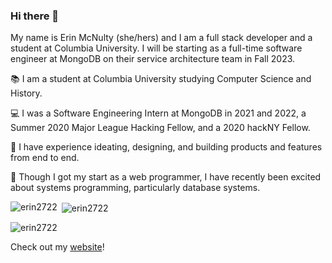 ### Hi there 👋

My name is Erin McNulty (she/hers) and I am a full stack developer and a student at Columbia University. I will be starting as a full-time software engineer at MongoDB on their service architecture team in Fall 2023.



📚 I am a student at Columbia University studying Computer Science and History.

💻 I was a Software Engineering Intern at MongoDB in 2021 and 2022, a Summer 2020 Major League Hacking Fellow, and a 2020 hackNY Fellow.

💭 I have experience ideating, designing, and building products and features from end to end.

🔧 Though I got my start as a web programmer, I have recently been excited about systems programming, particularly database systems.

<p><img align="left" src="https://github-readme-stats.vercel.app/api/top-langs?username=erin2722&show_icons=true&locale=en&layout=compact" alt="erin2722" /></p>

<p>&nbsp;<img align="center" src="https://github-readme-stats.vercel.app/api?username=erin2722&show_icons=true&locale=en" alt="erin2722" /></p>

<p><img align="center" src="https://github-readme-streak-stats.herokuapp.com/?user=erin2722&" alt="erin2722" /></p>

Check out my [website](https://erin2722.github.io/portfolio/)!

